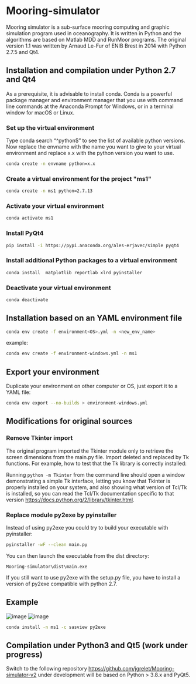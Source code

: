 # Mooring-simulator

Mooring simulator is a sub-surface mooring computing  and graphic simulation program used in oceanography.
It is written in Python and the algorithms are based on Matlab MDD and RunMoor programs.
The original version 1.1 was written by Arnaud Le-Fur of ENIB Brest in 2014 with Python 2.7.5 and Qt4.

## Installation and compilation under Python 2.7 and Qt4

As a prerequisite, it is advisable to install conda.
Conda is a powerful package manager and environment manager that you use with command line commands at the Anaconda Prompt for Windows, or in a terminal window for macOS or Linux.

### Set up the virtual environment

Type conda search “^python$”  to see the list of available python versions.
Now replace the envname with the name you want to give to your virtual environment and replace x.x with the python version you want to use.

``` bash
conda create -n envname python=x.x 
```

### Create a virtual environment for the project "ms1"

``` bash
conda create -n ms1 python=2.7.13 
```

### Activate your virtual environment

``` bash
conda activate ms1
```

### Install PyQt4

``` bash
pip install -i https://pypi.anaconda.org/ales-erjavec/simple pyqt4
```

### Install additional Python packages to a virtual environment

``` bash
conda install  matplotlib reportlab xlrd pyinstaller 
```

### Deactivate your virtual environment

``` bash
conda deactivate
```

## Installation based on an YAML environment file

``` bash
conda env create -f environment<OS>.yml -n <new_env_name>
```

example:

``` bash
conda env create -f environment-windows.yml -n ms1
```

## Export your environment

Duplicate your environment on other computer or OS, just export it to a YAML file:

```sh
conda env export --no-builds > environment-windows.yml
```

## Modifications for original sources

### Remove Tkinter import

The original program imported the Tkinter module only to retrieve the screen dimensions from the main.py file.
Import deleted and replaced by Tk functions.
For example, how to test that the Tk library is correctly installed:

Running `python -m Tkinter` from the command line should open a window demonstrating a simple Tk interface, letting you know that Tkinter is properly installed on your system, and also showing what version of Tcl/Tk is installed, so you can read the Tcl/Tk documentation specific to that version <https://docs.python.org/2/library/tkinter.html>.

### Replace module py2exe by pyinstaller

Instead of using py2exe you could try to build your executable with pyinstaller:

``` bash
pyinstaller -wF --clean main.py
```

You can then launch the executable from the dist directory:

``` dos
Mooring-simulator\dist\main.exe
```

If you still want to use py2exe with the setup.py file, you have to install a version of py2exe compatible with python 2.7.

## Example

![image](https://user-images.githubusercontent.com/1359799/152135588-8352446f-7f60-4823-ad1c-93a27c48761e.png)
![image](https://user-images.githubusercontent.com/1359799/152135713-4d0fafc5-0989-4018-b3c0-295183c0e63c.png)


``` bash
conda install -n ms1 -c sasview py2exe
```

## Compilation under Python3 and Qt5 (work under progress)

Switch to the following repository https://github.com/jgrelet/Mooring-simulator-v2 under development will be based on Python > 3.8.x and PyQt5.
